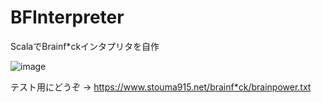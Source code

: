 # BFInterpreter
ScalaでBrainf*ckインタプリタを自作

![image](https://user-images.githubusercontent.com/62248740/101464805-79631380-3982-11eb-80e5-0df661f75677.png)

テスト用にどうぞ -> https://www.stouma915.net/brainf*ck/brainpower.txt
